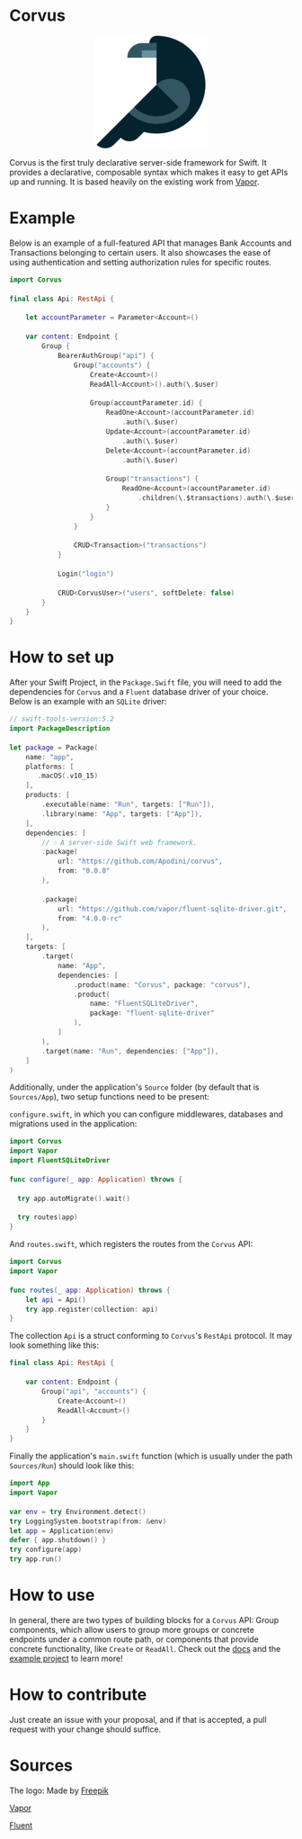 # Corvus

<p align="center">
  <img width="200" src="https://raw.githubusercontent.com/Apodini/corvus/master/images/crow.png">
</p>

Corvus is the first truly declarative server-side framework for Swift. It provides a declarative, composable syntax which makes it easy to get APIs up and running. It is based heavily on the existing work from [Vapor](https://github.com/vapor/vapor).

# Example

Below is an example of a full-featured API that manages Bank Accounts and Transactions belonging to certain users. It also showcases the ease of using authentication and setting authorization rules for specific routes.

```Swift
import Corvus

final class Api: RestApi {

    let accountParameter = Parameter<Account>()

    var content: Endpoint {
        Group {
            BearerAuthGroup("api") {
                Group("accounts") {
                    Create<Account>()
                    ReadAll<Account>().auth(\.$user)
                    
                    Group(accountParameter.id) {
                        ReadOne<Account>(accountParameter.id)
                            .auth(\.$user)
                        Update<Account>(accountParameter.id)
                            .auth(\.$user)
                        Delete<Account>(accountParameter.id)
                            .auth(\.$user)

                        Group("transactions") {
                            ReadOne<Account>(accountParameter.id)
                                .children(\.$transactions).auth(\.$user)
                        }
                    }
                }

                CRUD<Transaction>("transactions")
            }

            Login("login")

            CRUD<CorvusUser>("users", softDelete: false)
        }
    }
}
```

# How to set up

After your Swift Project, in the `Package.Swift` file, you will need to add the dependencies 
for `Corvus` and a `Fluent` database driver of your choice. Below is an example with an 
`SQLite` driver:

```Swift
// swift-tools-version:5.2
import PackageDescription

let package = Package(
    name: "app",
    platforms: [
       .macOS(.v10_15)
    ],
    products: [
        .executable(name: "Run", targets: ["Run"]),
        .library(name: "App", targets: ["App"]),
    ],
    dependencies: [
        // 💧 A server-side Swift web framework.
        .package(
            url: "https://github.com/Apodini/corvus",
            from: "0.0.8"
        ),

        .package(
            url: "https://github.com/vapor/fluent-sqlite-driver.git",
            from: "4.0.0-rc"
        ),
    ],
    targets: [
        .target(
            name: "App",
            dependencies: [
                .product(name: "Corvus", package: "corvus"),
                .product(
                    name: "FluentSQLiteDriver",
                    package: "fluent-sqlite-driver"
                ),
            ]
        ),
        .target(name: "Run", dependencies: ["App"]),
    ]
)
```

Additionally, under the application's `Source` folder (by default that is `Sources/App`), two setup functions need to be present:

`configure.swift`, in which you can configure middlewares, databases and migrations used
in the application:

```Swift
import Corvus
import Vapor
import FluentSQLiteDriver

func configure(_ app: Application) throws {

  try app.autoMigrate().wait()

  try routes(app)
}
```

And `routes.swift`, which registers the routes from the `Corvus` API:
```Swift
import Corvus
import Vapor

func routes(_ app: Application) throws {
    let api = Api()
    try app.register(collection: api)
}
```

The collection `Api` is a struct conforming to `Corvus`'s `RestApi` protocol. It may look
something like this:

```Swift
final class Api: RestApi {

    var content: Endpoint {
        Group("api", "accounts") {
            Create<Account>()
            ReadAll<Account>()
        }
    }
}
```

Finally the application's `main.swift` function (which is usually under the path `Sources/Run`) should look like this:

```Swift
import App
import Vapor

var env = try Environment.detect()
try LoggingSystem.bootstrap(from: &env)
let app = Application(env)
defer { app.shutdown() }
try configure(app)
try app.run()
```

# How to use

In general, there are two types of building blocks for a `Corvus` API: Group components, which
allow users to group more groups or concrete endpoints under a common route path, or 
components that provide concrete functionality, like `Create` or `ReadAll`. Check out the 
[docs](https://apodini.github.io/corvus-docs/) and the [example project](https://github.com/Apodini/corvus-example-project) to learn more!

# How to contribute

Just create an issue with your proposal, and if that is accepted, a pull request with your change
should suffice.

# Sources
The logo: Made by [Freepik](https://www.flaticon.com/authors/freepik)

[Vapor](https://github.com/vapor/vapor)

[Fluent](https://github.com/vapor/fluent)
